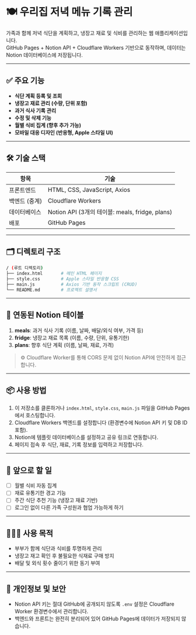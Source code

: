 # 🍽️ 우리집 저녁 메뉴 기록 관리

가족과 함께 저녁 식단을 계획하고, 냉장고 재료 및 식비를 관리하는 웹 애플리케이션입니다.  
GitHub Pages + Notion API + Cloudflare Workers 기반으로 동작하며, 데이터는 Notion 데이터베이스에 저장됩니다.

---

## ✅ 주요 기능

- **식단 계획 등록 및 조회**
- **냉장고 재료 관리 (수량, 단위 포함)**
- **과거 식사 기록 관리**
- **수정 및 삭제 기능**
- **월별 식비 집계 (향후 추가 가능)**
- **모바일 대응 디자인 (반응형, Apple 스타일 UI)**

---

## 🛠️ 기술 스택

| 항목 | 기술 |
|------|------|
| 프론트엔드 | HTML, CSS, JavaScript, Axios |
| 백엔드 (중계) | Cloudflare Workers |
| 데이터베이스 | Notion API (3개의 테이블: meals, fridge, plans) |
| 배포 | GitHub Pages |

---

## 🗂️ 디렉토리 구조
```bash
/ (루트 디렉토리)
├── index.html       # 메인 HTML 페이지
├── style.css        # Apple 스타일 반응형 CSS
├── main.js          # Axios 기반 동작 스크립트 (CRUD)
└── README.md        # 프로젝트 설명서
```

---

## 🔌 연동된 Notion 테이블

1. **meals**: 과거 식사 기록 (이름, 날짜, 배달/외식 여부, 가격 등)
2. **fridge**: 냉장고 재료 목록 (이름, 수량, 단위, 유통기한)
3. **plans**: 향후 식단 계획 (이름, 날짜, 재료, 가격)

> ⚙️ Cloudflare Worker를 통해 CORS 문제 없이 Notion API에 안전하게 접근합니다.

---

## 📦 사용 방법

1. 이 저장소를 클론하거나 `index.html`, `style.css`, `main.js` 파일을 GitHub Pages에서 호스팅합니다.
2. Cloudflare Workers 백엔드를 설정합니다 (환경변수에 Notion API 키 및 DB ID 포함).
3. Notion에 템플릿 데이터베이스를 설정하고 공유 링크로 연동합니다.
4. 페이지 접속 후 식단, 재료, 기록 정보를 입력하고 저장합니다.

---

## 🚧 앞으로 할 일

- [ ] 월별 식비 자동 집계
- [ ] 재료 유통기한 경고 기능
- [ ] 주간 식단 추천 기능 (냉장고 재료 기반)
- [ ] 로그인 없이 다른 가족 구성원과 협업 가능하게 하기

---

## 👨‍👩‍👧 사용 목적

- 부부가 함께 식단과 식비를 투명하게 관리
- 냉장고 재고 확인 후 불필요한 식재료 구매 방지
- 배달 및 외식 횟수 줄이기 위한 동기 부여

---

## 🔐 개인정보 및 보안

- Notion API 키는 절대 GitHub에 공개되지 않도록 `.env` 설정은 Cloudflare Worker 환경변수에서 관리합니다.
- 백엔드와 프론트는 완전히 분리되어 있어 GitHub Pages에 데이터가 저장되지 않습니다.

